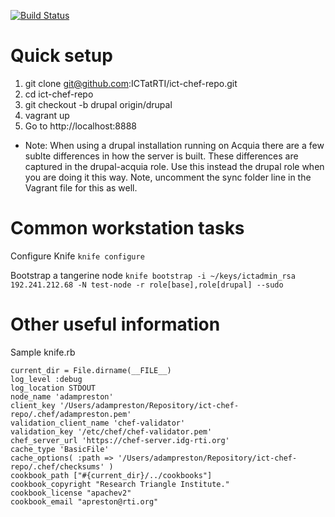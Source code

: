 [![Build Status](https://travis-ci.org/ICTatRTI/ict-chef-repo.png?branch=drupal)](https://travis-ci.org/ICTatRTI/ict-chef-repo)

Quick setup
==========

1. git clone git@github.com:ICTatRTI/ict-chef-repo.git
2. cd ict-chef-repo
3. git checkout -b drupal origin/drupal
4. vagrant up
5. Go to http://localhost:8888

* Note: When using a drupal installation running on Acquia there are a few sublte differences in how the server is built.  These differences are captured in the drupal-acquia role.  Use this instead the drupal role when you are doing it this way. Note, uncomment the sync folder line in the Vagrant file for this as well.

Common workstation tasks
=============

Configure Knife
`knife configure`

Bootstrap a tangerine node
`knife bootstrap -i ~/keys/ictadmin_rsa 192.241.212.68 -N test-node -r role[base],role[drupal] --sudo`


Other useful information
=============

Sample knife.rb
```
current_dir = File.dirname(__FILE__)
log_level :debug
log_location STDOUT
node_name 'adampreston'
client_key '/Users/adampreston/Repository/ict-chef-repo/.chef/adampreston.pem'
validation_client_name 'chef-validator'
validation_key '/etc/chef/chef-validator.pem'
chef_server_url 'https://chef-server.idg-rti.org'
cache_type 'BasicFile'
cache_options( :path => '/Users/adampreston/Repository/ict-chef-repo/.chef/checksums' )
cookbook_path ["#{current_dir}/../cookbooks"]
cookbook_copyright "Research Triangle Institute."
cookbook_license "apachev2"
cookbook_email "apreston@rti.org"
``` 
